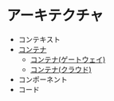 # アーキテクチャ

- コンテキスト
- [コンテナ](./Container.md)
  - [コンテナ(ゲートウェイ)](./Container-Gateway.md)
  - [コンテナ(クラウド)](./Container-Cloud.md)
- コンポーネント
- コード
